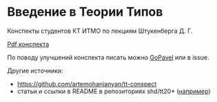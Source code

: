 # Введение в Теории Типов

Конспекты студентов КТ ИТМО по лекциям Штукенберга Д. Г.

[Pdf конспекта](https://github.com/shd/tt2018-conspect/blob/pdfs/conspect.pdf)

По поводу улучшений конспекта писать можно [GoPavel](https://github.com/GoPavel) или в issue.

Другие источники:
- https://github.com/artemohanjanyan/tt-conspect
- статьи и ссылки в README в репозиториях shd/tt20* ([например](https://github.com/shd/tt2018))
